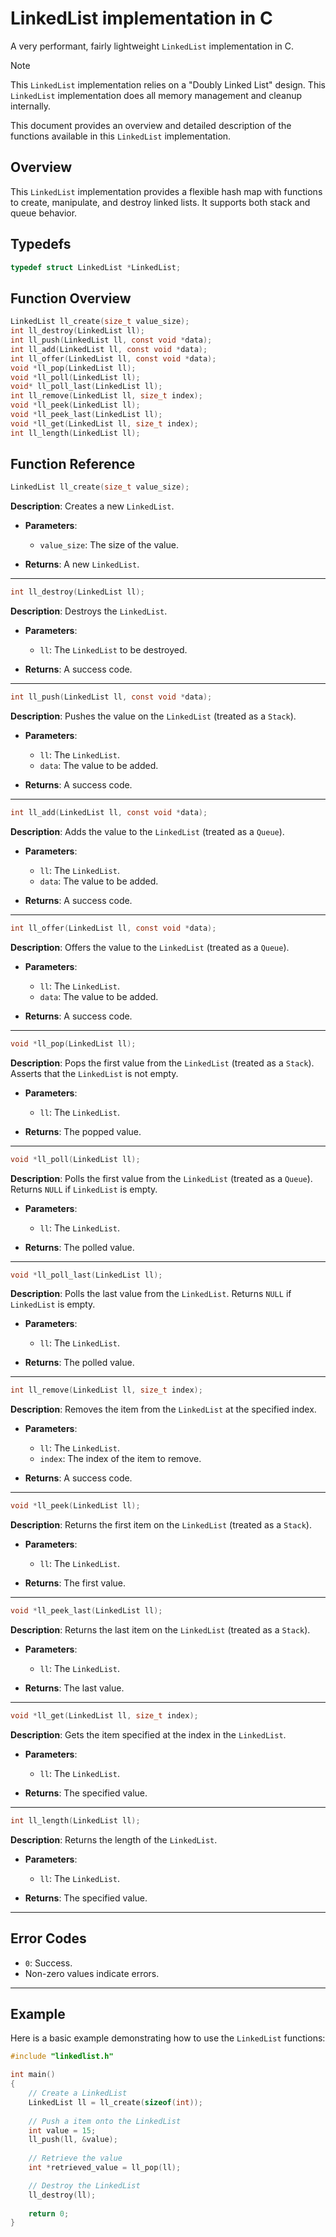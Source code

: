 # LinkedList implementation in C

A very performant, fairly lightweight `LinkedList` implementation in C.

> [!NOTE]
> This `LinkedList` implementation relies on a "Doubly Linked List" design. This `LinkedList` implementation does all memory management and cleanup internally.

This document provides an overview and detailed description of the functions available in this `LinkedList` implementation.

## Overview

This `LinkedList` implementation provides a flexible hash map with functions to create, manipulate, and destroy linked lists. It supports both stack and queue behavior.

## Typedefs
```c
typedef struct LinkedList *LinkedList;
```

## Function Overview
```c
LinkedList ll_create(size_t value_size);
int ll_destroy(LinkedList ll);
int ll_push(LinkedList ll, const void *data);
int ll_add(LinkedList ll, const void *data);
int ll_offer(LinkedList ll, const void *data);
void *ll_pop(LinkedList ll);
void *ll_poll(LinkedList ll);
void* ll_poll_last(LinkedList ll);
int ll_remove(LinkedList ll, size_t index);
void *ll_peek(LinkedList ll);
void *ll_peek_last(LinkedList ll);
void *ll_get(LinkedList ll, size_t index);
int ll_length(LinkedList ll);
```

## Function Reference

```c 
LinkedList ll_create(size_t value_size);
```

**Description**: Creates a new `LinkedList`.

- **Parameters**:
  - `value_size`: The size of the value.
  
- **Returns**: A new `LinkedList`.

---

```c 
int ll_destroy(LinkedList ll);
```

**Description**: Destroys the `LinkedList`.

- **Parameters**:
  - `ll`: The `LinkedList` to be destroyed.
  
- **Returns**: A success code.

---

```c 
int ll_push(LinkedList ll, const void *data);
```

**Description**: Pushes the value on the `LinkedList` (treated as a `Stack`).

- **Parameters**:
  - `ll`: The `LinkedList`.
  - `data`: The value to be added.
  
- **Returns**: A success code.

---

```c 
int ll_add(LinkedList ll, const void *data);
```

**Description**: Adds the value to the `LinkedList` (treated as a `Queue`).

- **Parameters**:
  - `ll`: The `LinkedList`.
  - `data`: The value to be added.
  
- **Returns**: A success code.

---

```c 
int ll_offer(LinkedList ll, const void *data);
```

**Description**: Offers the value to the `LinkedList` (treated as a `Queue`).

- **Parameters**:
  - `ll`: The `LinkedList`.
  - `data`: The value to be added.
  
- **Returns**: A success code.

---

```c 
void *ll_pop(LinkedList ll);
```

**Description**: Pops the first value from the `LinkedList` (treated as a `Stack`). Asserts that the `LinkedList` is not empty.

- **Parameters**:
  - `ll`: The `LinkedList`.
  
- **Returns**: The popped value.

---

```c 
void *ll_poll(LinkedList ll);
```

**Description**: Polls the first value from the `LinkedList` (treated as a `Queue`). Returns `NULL` if `LinkedList` is empty.

- **Parameters**:
  - `ll`: The `LinkedList`.
  
- **Returns**: The polled value.

---

```c 
void *ll_poll_last(LinkedList ll);
```

**Description**: Polls the last value from the `LinkedList`. Returns `NULL` if `LinkedList` is empty.

- **Parameters**:
  - `ll`: The `LinkedList`.
  
- **Returns**: The polled value.

---

```c 
int ll_remove(LinkedList ll, size_t index);
```

**Description**: Removes the item from the `LinkedList` at the specified index.

- **Parameters**:
  - `ll`: The `LinkedList`.
  - `index`: The index of the item to remove.
  
- **Returns**: A success code.

---

```c 
void *ll_peek(LinkedList ll);
```

**Description**: Returns the first item on the `LinkedList` (treated as a `Stack`).

- **Parameters**:
  - `ll`: The `LinkedList`.
  
- **Returns**: The first value.

---

```c 
void *ll_peek_last(LinkedList ll);
```

**Description**: Returns the last item on the `LinkedList` (treated as a `Stack`).

- **Parameters**:
  - `ll`: The `LinkedList`.
  
- **Returns**: The last value.


---

```c 
void *ll_get(LinkedList ll, size_t index);
```

**Description**: Gets the item specified at the index in the `LinkedList`.

- **Parameters**:
  - `ll`: The `LinkedList`.
  
- **Returns**: The specified value.

---

```c 
int ll_length(LinkedList ll);
```

**Description**: Returns the length of the `LinkedList`.

- **Parameters**:
  - `ll`: The `LinkedList`.
  
- **Returns**: The specified value.

---


## Error Codes

- `0`: Success.
- Non-zero values indicate errors.

---

## Example

Here is a basic example demonstrating how to use the `LinkedList` functions:

```c
#include "linkedlist.h"

int main()
{
	// Create a LinkedList
	LinkedList ll = ll_create(sizeof(int));
	
	// Push a item onto the LinkedList
	int value = 15;
	ll_push(ll, &value);
	
	// Retrieve the value
	int *retrieved_value = ll_pop(ll);

	// Destroy the LinkedList
	ll_destroy(ll);
	
	return 0;
}
```










